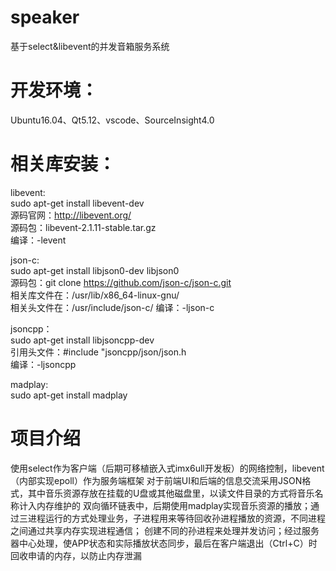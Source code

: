 # speaker
基于select&amp;libevent的并发音箱服务系统

# 开发环境：
  Ubuntu16.04、Qt5.12、vscode、SourceInsight4.0
# 相关库安装：
  libevent: \
  sudo apt-get install libevent-dev \
  源码官网：http://libevent.org/ \
  源码包：libevent-2.1.11-stable.tar.gz \
  编译：-levent

  json-c: \
  sudo apt-get install libjson0-dev libjson0 \
  源码包：git clone https://github.com/json-c/json-c.git \
  相关库文件在：/usr/lib/x86_64-linux-gnu/  \
  相关头文件在：/usr/include/json-c/ 
  编译：-ljson-c

  jsoncpp：\
  sudo apt-get install libjsoncpp-dev  \
  引用头文件：#include "jsoncpp/json/json.h  \
  编译：-ljsoncpp

  madplay:  \
  sudo apt-get install madplay
# 项目介绍
   使用select作为客户端（后期可移植嵌入式imx6ull开发板）的网络控制，libevent（内部实现epoll）作为服务端框架
   对于前端UI和后端的信息交流采用JSON格式，其中音乐资源存放在挂载的U盘或其他磁盘里，以读文件目录的方式将音乐名称计入内存维护的
   双向循环链表中，后期使用madplay实现音乐资源的播放；通过三进程运行的方式处理业务，子进程用来等待回收孙进程播放的资源，不同进程之间通过共享内存实现进程通信；
   创建不同的孙进程来处理并发访问；经过服务器中心处理，使APP状态和实际播放状态同步，最后在客户端退出（Ctrl+C）时回收申请的内存，以防止内存泄漏
